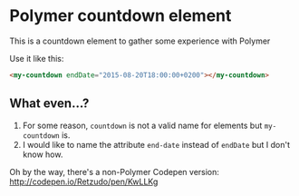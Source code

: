Polymer countdown element
=========================
This is a countdown element to gather some experience with Polymer

Use it like this:
```html
<my-countdown endDate="2015-08-20T18:00:00+0200"></my-countdown>
```

What even...?
-------------
1. For some reason, `countdown` is not a valid name for elements but `my-countdown` is.
2. I would like to name the attribute `end-date` instead of `endDate` but I don't know how.



Oh by the way, there's a non-Polymer Codepen version: http://codepen.io/Retzudo/pen/KwLLKg
